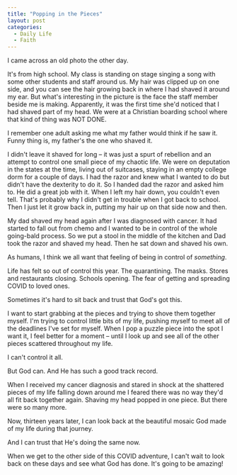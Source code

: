 ```yaml
---
title: "Popping in the Pieces"
layout: post
categories:
  - Daily Life
  - Faith
---
```

I came across an old photo the other day.

It&#39;s from high school. My class is standing on stage singing a song with some other students and staff around us. My hair was clipped up on one side, and you can see the hair growing back in where I had shaved it around my ear. But what&#39;s interesting in the picture is the face the staff member beside me is making. Apparently, it was the first time she&#39;d noticed that I had shaved part of my head. We were at a Christian boarding school where that kind of thing was NOT DONE.

I remember one adult asking me what my father would think if he saw it. Funny thing is, my father&#39;s the one who shaved it.

I didn&#39;t leave it shaved for long – it was just a spurt of rebellion and an attempt to control one small piece of my chaotic life. We were on deputation in the states at the time, living out of suitcases, staying in an empty college dorm for a couple of days. I had the razor and knew what I wanted to do but didn&#39;t have the dexterity to do it. So I handed dad the razor and asked him to. He did a great job with it. When I left my hair down, you couldn&#39;t even tell. That&#39;s probably why I didn&#39;t get in trouble when I got back to school. Then I just let it grow back in, putting my hair up on that side now and then.

My dad shaved my head again after I was diagnosed with cancer. It had started to fall out from chemo and I wanted to be in control of the whole going-bald process. So we put a stool in the middle of the kitchen and Dad took the razor and shaved my head. Then he sat down and shaved his own.

As humans, I think we all want that feeling of being in control of _something_.

Life has felt so out of control this year. The quarantining. The masks. Stores and restaurants closing. Schools opening. The fear of getting and spreading COVID to loved ones.

Sometimes it&#39;s hard to sit back and trust that God&#39;s got this.

I want to start grabbing at the pieces and trying to shove them together myself. I&#39;m trying to control little bits of my life, pushing myself to meet all of the deadlines I&#39;ve set for myself. When I pop a puzzle piece into the spot I want it, I feel better for a moment – until I look up and see all of the other pieces scattered throughout my life.

I can&#39;t control it all.

But God can. And He has such a good track record.

When I received my cancer diagnosis and stared in shock at the shattered pieces of my life falling down around me I feared there was no way they&#39;d all fit back together again. Shaving my head popped in one piece. But there were so many more.

Now, thirteen years later, I can look back at the beautiful mosaic God made of my life during that journey.

And I can trust that He&#39;s doing the same now.

When we get to the other side of this COVID adventure, I can&#39;t wait to look back on these days and see what God has done. It&#39;s going to be amazing!
